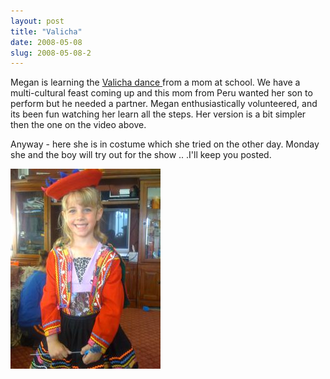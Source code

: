 ```yaml
---
layout: post
title: "Valicha"
date: 2008-05-08
slug: 2008-05-08-2
---
```


Megan is learning the  [Valicha dance ](http://www.youtube.com/watch?v=8jaPCH8ndnc) from a mom at school.  We have a multi-cultural feast coming up and this mom from Peru wanted her son to perform but he needed a partner.  Megan enthusiastically volunteered, and its been fun watching her learn all the steps.  Her version is a bit simpler then the one on the video above. 

Anyway - here she is in costume which she tried on the other day.  Monday she and the boy will try out for the show .. .I&apos;ll keep you posted.

 ![](/images/assets/IMG_0136.jpg) 
